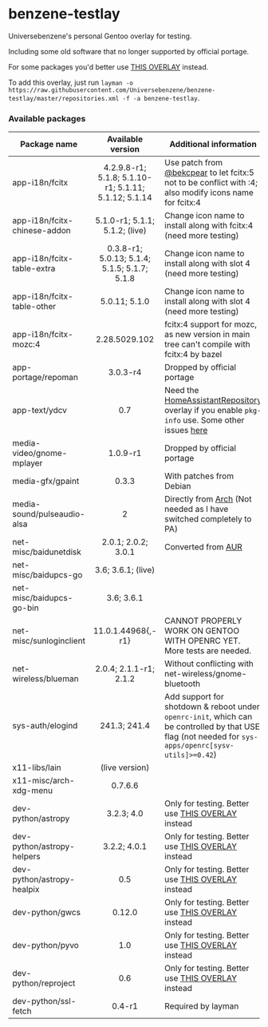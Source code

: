 # benzene-testlay
Universebenzene's personal Gentoo overlay for testing.

Including some old software that no longer supported by official portage.

For some packages you'd better use [THIS OVERLAY](https://github.com/Universebenzene/benzene-overlay) instead.

To add this overlay, just run `layman -o https://raw.githubusercontent.com/Universebenzene/benzene-testlay/master/repositories.xml -f -a benzene-testlay`.

### Available packages

Package name | Available version | Additional information
------------ | :---------------: | ----------------------
app-i18n/fcitx               | 4.2.9.8-r1; 5.1.8; 5.1.10-r1; 5.1.11; 5.1.12; 5.1.14 | Use patch from [@bekcpear](https://github.com/bekcpear) to let fcitx:5 not to be conflict with :4; also modify icons name for fcitx:4
app-i18n/fcitx-chinese-addon | 5.1.0-r1; 5.1.1; 5.1.2; (live)                       | Change icon name to install along with fcitx:4 (need more testing)
app-i18n/fcitx-table-extra   | 0.3.8-r1; 5.0.13; 5.1.4; 5.1.5; 5.1.7; 5.1.8         | Change icon name to install along with slot 4 (need more testing)
app-i18n/fcitx-table-other   | 5.0.11; 5.1.0                                        | Change icon name to install along with slot 4 (need more testing)
app-i18n/fcitx-mozc:4        | 2.28.5029.102                                        | fcitx:4 support for mozc, as new version in main tree can't compile with fcitx:4 by bazel
app-portage/repoman          | 3.0.3-r4                                             | Dropped by official portage
app-text/ydcv                | 0.7                                                  | Need the [HomeAssistantRepository](https://git.edevau.net/onkelbeh/HomeAssistantRepository) overlay if you enable `pkg-info` use. Some other issues [here](https://forums.gentoo.org/viewtopic-p-8352006.html)
media-video/gnome-mplayer    | 1.0.9-r1                                             | Dropped by official portage
media-gfx/gpaint             | 0.3.3                                                | With patches from Debian
media-sound/pulseaudio-alsa  | 2                                                    | Directly from [Arch](https://www.archlinux.org/packages/extra/any/pulseaudio-alsa) (Not needed as I have switched completely to PA)
net-misc/baidunetdisk        | 2.0.1; 2.0.2; 3.0.1                                  | Converted from [AUR](https://aur.archlinux.org/packages/baidunetdisk-bin)
net-misc/baidupcs-go         | 3.6; 3.6.1; (live)                                   |
net-misc/baidupcs-go-bin     | 3.6; 3.6.1                                           |
net-misc/sunloginclient      | 11.0.1.44968{,-r1}                                   | CANNOT PROPERLY WORK ON GENTOO WITH OPENRC YET. More tests are needed.
net-wireless/blueman         | 2.0.4; 2.1.1-r1; 2.1.2                               | Without conflicting with net-wireless/gnome-bluetooth
sys-auth/elogind             | 241.3; 241.4                                         | Add support for shotdown & reboot under `openrc-init`, which can be controlled by that USE flag (not needed for `sys-apps/openrc[sysv-utils]>=0.42`)
x11-libs/lain                | (live version)                                       |
x11-misc/arch-xdg-menu       | 0.7.6.6                                              |
dev-python/astropy           | 3.2.3; 4.0                                           | Only for testing. Better use [THIS OVERLAY](https://github.com/Universebenzene/benzene-overlay#benzene-overlay) instead
dev-python/astropy-helpers   | 3.2.2; 4.0.1                                         | Only for testing. Better use [THIS OVERLAY](https://github.com/Universebenzene/benzene-overlay#benzene-overlay) instead
dev-python/astropy-healpix   | 0.5                                                  | Only for testing. Better use [THIS OVERLAY](https://github.com/Universebenzene/benzene-overlay#benzene-overlay) instead
dev-python/gwcs              | 0.12.0                                               | Only for testing. Better use [THIS OVERLAY](https://github.com/Universebenzene/benzene-overlay#benzene-overlay) instead
dev-python/pyvo              | 1.0                                                  | Only for testing. Better use [THIS OVERLAY](https://github.com/Universebenzene/benzene-overlay#benzene-overlay) instead
dev-python/reproject         | 0.6                                                  | Only for testing. Better use [THIS OVERLAY](https://github.com/Universebenzene/benzene-overlay#benzene-overlay) instead
dev-python/ssl-fetch         | 0.4-r1                                               | Required by layman

